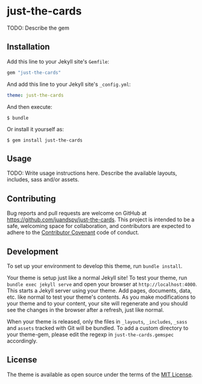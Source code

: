 # just-the-cards

TODO: Describe the gem


## Installation

Add this line to your Jekyll site's `Gemfile`:

```ruby
gem "just-the-cards"
```

And add this line to your Jekyll site's `_config.yml`:

```yaml
theme: just-the-cards
```

And then execute:

    $ bundle

Or install it yourself as:

    $ gem install just-the-cards

## Usage

TODO: Write usage instructions here. Describe the available layouts, includes, sass and/or assets.

## Contributing

Bug reports and pull requests are welcome on GitHub at https://github.com/juandspy/just-the-cards. This project is intended to be a safe, welcoming space for collaboration, and contributors are expected to adhere to the [Contributor Covenant](http://contributor-covenant.org) code of conduct.

## Development

To set up your environment to develop this theme, run `bundle install`.

Your theme is setup just like a normal Jekyll site! To test your theme, run `bundle exec jekyll serve` and open your browser at `http://localhost:4000`. This starts a Jekyll server using your theme. Add pages, documents, data, etc. like normal to test your theme's contents. As you make modifications to your theme and to your content, your site will regenerate and you should see the changes in the browser after a refresh, just like normal.

When your theme is released, only the files in `_layouts`, `_includes`, `_sass` and `assets` tracked with Git will be bundled.
To add a custom directory to your theme-gem, please edit the regexp in `just-the-cards.gemspec` accordingly.

## License

The theme is available as open source under the terms of the [MIT License](https://opensource.org/licenses/MIT).

